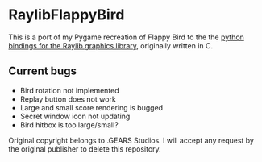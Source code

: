 # RaylibFlappyBird

This is a port of my Pygame recreation of Flappy Bird to the the [python bindings for the Raylib graphics library,](https://github.com/electronstudio/raylib-python-cffi) originally written in C.

## Current bugs

- Bird rotation not implemented
- Replay button does not work
- Large and small score rendering is bugged
- Secret window icon not updating
- Bird hitbox is too large/small?

Original copyright belongs to .GEARS Studios. I will accept any request by the original publisher to delete this repository.
